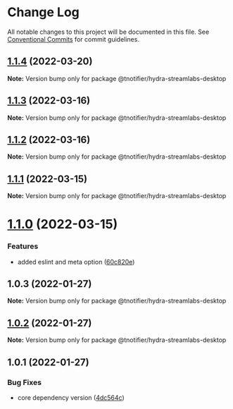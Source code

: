 # Change Log

All notable changes to this project will be documented in this file.
See [Conventional Commits](https://conventionalcommits.org) for commit guidelines.

## [1.1.4](https://github.com/tnotifier/hydra/compare/@tnotifier/hydra-streamlabs-desktop@1.1.3...@tnotifier/hydra-streamlabs-desktop@1.1.4) (2022-03-20)

**Note:** Version bump only for package @tnotifier/hydra-streamlabs-desktop





## [1.1.3](https://github.com/tnotifier/hydra/compare/@tnotifier/hydra-streamlabs-desktop@1.1.2...@tnotifier/hydra-streamlabs-desktop@1.1.3) (2022-03-16)

**Note:** Version bump only for package @tnotifier/hydra-streamlabs-desktop





## [1.1.2](https://github.com/tnotifier/hydra/compare/@tnotifier/hydra-streamlabs-desktop@1.1.1...@tnotifier/hydra-streamlabs-desktop@1.1.2) (2022-03-16)

**Note:** Version bump only for package @tnotifier/hydra-streamlabs-desktop





## [1.1.1](https://github.com/tnotifier/hydra/compare/@tnotifier/hydra-streamlabs-desktop@1.1.0...@tnotifier/hydra-streamlabs-desktop@1.1.1) (2022-03-15)

**Note:** Version bump only for package @tnotifier/hydra-streamlabs-desktop





# [1.1.0](https://github.com/tnotifier/hydra/compare/@tnotifier/hydra-streamlabs-desktop@1.0.3...@tnotifier/hydra-streamlabs-desktop@1.1.0) (2022-03-15)


### Features

* added eslint and meta option ([60c820e](https://github.com/tnotifier/hydra/commit/60c820e6c53250cdf3d35925a269e2142e2e89cf))





## 1.0.3 (2022-01-27)

**Note:** Version bump only for package @tnotifier/hydra-streamlabs-desktop





## [1.0.2](https://github.com/tnotifier/hydra/compare/@tnotifier/hydra-streamlabs-desktop@1.0.1...@tnotifier/hydra-streamlabs-desktop@1.0.2) (2022-01-27)

**Note:** Version bump only for package @tnotifier/hydra-streamlabs-desktop





## 1.0.1 (2022-01-27)


### Bug Fixes

* core dependency version ([4dc564c](https://github.com/tnotifier/hydra/commit/4dc564cbff42c3780f0b32d1867a7dce97b27a28))
